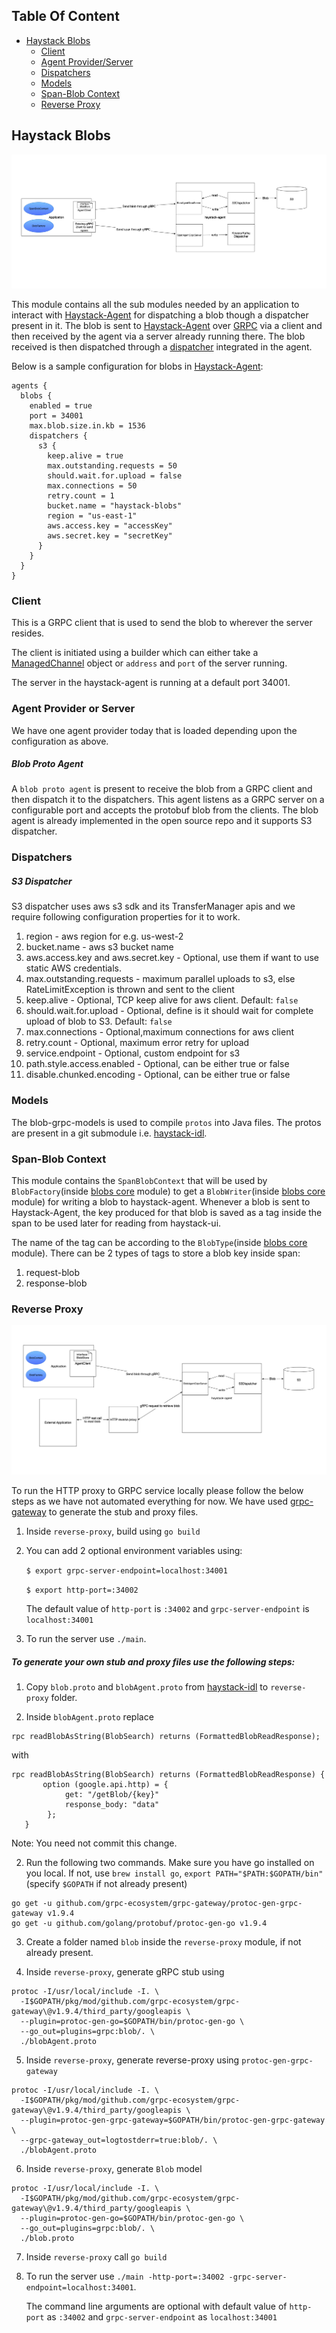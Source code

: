 ## Table Of Content
- [Haystack Blobs](#haystack-blobs)
	* [Client](#client)
	* [Agent Provider/Server](#agent-provider-or-server)
	* [Dispatchers](#dispatchers)
	* [Models](#models)
	* [Span-Blob Context](#span-blob-context)
	* [Reverse Proxy](#reverse-proxy)

## Haystack Blobs

![haystack-integration](../readme-resources/haystack-integration.png)

This module contains all the sub modules needed by an application to interact with [Haystack-Agent](https://github.com/ExpediaDotCom/haystack-agent) for dispatching a blob though a dispatcher present in it. The blob is sent to [Haystack-Agent](https://github.com/ExpediaDotCom/haystack-agent) over [GRPC](https://grpc.io/) via a client and then received by the agent via a server already running there. The blob received is then dispatched through a [dispatcher](#dispatchers) integrated in the agent.

Below is a sample configuration for blobs in [Haystack-Agent](https://github.com/ExpediaDotCom/haystack-agent):
```
agents {
  blobs {
    enabled = true
    port = 34001
    max.blob.size.in.kb = 1536
    dispatchers {
      s3 {
        keep.alive = true
        max.outstanding.requests = 50
        should.wait.for.upload = false
        max.connections = 50
        retry.count = 1
        bucket.name = "haystack-blobs"
        region = "us-east-1"
        aws.access.key = "accessKey"
        aws.secret.key = "secretKey"
      }
    }
  }
}

```

### Client

This is a GRPC client that is used to send the blob to wherever the server resides.

The client is initiated using a builder which can either take a [ManagedChannel](https://grpc.github.io/grpc-java/javadoc/io/grpc/ManagedChannel.html) object or `address` and `port` of the server running.

The server in the haystack-agent is running at a default port 34001.

### Agent Provider or Server
We have one agent provider today that is loaded depending upon the configuration as above.

##### Blob Proto Agent
A `blob proto agent` is present to receive the blob from a GRPC client and then dispatch it to the dispatchers. This agent listens as a GRPC server on a configurable port and accepts the protobuf blob from the clients. The blob agent is already implemented in the open source repo and it supports S3 dispatcher.

### Dispatchers

##### S3 Dispatcher

S3 dispatcher uses aws s3 sdk and its TransferManager apis and we require following configuration properties for it to work.

1. region - aws region for e.g. us-west-2
2. bucket.name - aws s3 bucket name
3. aws.access.key and aws.secret.key - Optional, use them if want to use static AWS credentials.
4. max.outstanding.requests - maximum parallel uploads to s3, else RateLimitException is thrown and sent to the client
5. keep.alive - Optional, TCP keep alive for aws client. Default: `false`
6. should.wait.for.upload - Optional, define is it should wait for complete upload of blob to S3. Default: `false`		
7. max.connections - Optional,maximum connections for aws client
8. retry.count - Optional, maximum error retry for upload
9. service.endpoint - Optional, custom endpoint for s3 
10. path.style.access.enabled - Optional, can be either true or false
11. disable.chunked.encoding - Optional, can be either true or false


### Models

The blob-grpc-models is used to compile `protos` into Java files. The protos are present in a git submodule i.e. [haystack-idl](https://github.com/ExpediaDotCom/haystack-idl).

### Span-Blob Context

This module contains the `SpanBlobContext` that will be used by `BlobFactory`(inside [blobs core](blobs-core) module) to get a `BlobWriter`(inside [blobs core](blobs-core) module) for writing a blob to haystack-agent.
Whenever a blob is sent to Haystack-Agent, the key produced for that blob is saved as a tag inside the span to be used later for reading from haystack-ui.

The name of the tag can be according to the `BlobType`(inside [blobs core](blobs-core) module). There can be 2 types of tags to store a blob key inside span:
1. request-blob
2. response-blob

### Reverse Proxy

![reverse-proxy](../readme-resources/haystack-reverseProxy-integration.png)

To run the HTTP proxy to GRPC service locally please follow the below steps as we have not automated everything for now. We have used [grpc-gateway](https://github.com/grpc-ecosystem/grpc-gateway) to generate the stub and proxy files.

1. Inside `reverse-proxy`, build using `go build`
2. You can add 2 optional environment variables using:

   `$ export grpc-server-endpoint=localhost:34001`
   
   `$ export http-port=:34002`
   
   	The default value of `http-port` is `:34002` and `grpc-server-endpoint` is `localhost:34001`

3. To run the server use `./main`. 

##### To generate your own stub and proxy files use the following steps:

1. Copy `blob.proto` and `blobAgent.proto` from [haystack-idl](https://github.com/ExpediaDotCom/haystack-idl) to `reverse-proxy` folder.

2. Inside `blobAgent.proto` replace
```
rpc readBlobAsString(BlobSearch) returns (FormattedBlobReadResponse);
```
with
```
rpc readBlobAsString(BlobSearch) returns (FormattedBlobReadResponse) {
       option (google.api.http) = {
            get: "/getBlob/{key}"
            response_body: "data"
        };
   }
```

Note: You need not commit this change.

2. Run the following two commands. Make sure you have go installed on you local. If not, use `brew install go`, `export PATH="$PATH:$GOPATH/bin"`(specify `$GOPATH` if not already present)
```
go get -u github.com/grpc-ecosystem/grpc-gateway/protoc-gen-grpc-gateway v1.9.4
go get -u github.com/golang/protobuf/protoc-gen-go v1.9.4
```

3. Create a folder named `blob` inside the `reverse-proxy` module, if not already present.

4. Inside `reverse-proxy`, generate gRPC stub using
```
protoc -I/usr/local/include -I. \
  -I$GOPATH/pkg/mod/github.com/grpc-ecosystem/grpc-gateway\@v1.9.4/third_party/googleapis \
  --plugin=protoc-gen-go=$GOPATH/bin/protoc-gen-go \
  --go_out=plugins=grpc:blob/. \
  ./blobAgent.proto
```

5. Inside `reverse-proxy`, generate reverse-proxy using `protoc-gen-grpc-gateway`
```
protoc -I/usr/local/include -I. \
  -I$GOPATH/pkg/mod/github.com/grpc-ecosystem/grpc-gateway\@v1.9.4/third_party/googleapis \
  --plugin=protoc-gen-grpc-gateway=$GOPATH/bin/protoc-gen-grpc-gateway  \
  --grpc-gateway_out=logtostderr=true:blob/. \
  ./blobAgent.proto
```

6. Inside `reverse-proxy`, generate `Blob` model
```
protoc -I/usr/local/include -I. \
  -I$GOPATH/pkg/mod/github.com/grpc-ecosystem/grpc-gateway\@v1.9.4/third_party/googleapis \
  --plugin=protoc-gen-go=$GOPATH/bin/protoc-gen-go \
  --go_out=plugins=grpc:blob/. \
  ./blob.proto
```

7. Inside `reverse-proxy` call `go build`

8. To run the server use `./main -http-port=:34002 -grpc-server-endpoint=localhost:34001`. 

	The command line arguments are optional with default value of `http-port` as `:34002` and `grpc-server-endpoint` as `localhost:34001`